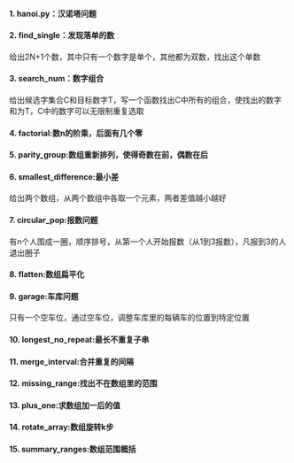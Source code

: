 #### 1. hanoi.py：汉诺塔问题
#### 2. find_single：发现落单的数
给出2N+1个数，其中只有一个数字是单个，其他都为双数，找出这个单数
#### 3. search_num：数字组合
给出候选字集合C和目标数字T，写一个函数找出C中所有的组合，使找出的数字和为T，C中的数字可以无限制重复选取
#### 4. factorial:数n的阶乘，后面有几个零
#### 5. parity_group:数组重新排列，使得奇数在前，偶数在后
#### 6. smallest_difference:最小差
给出两个数组，从两个数组中各取一个元素，两者差值越小越好
#### 7. circular_pop:报数问题
有n个人围成一圈，顺序排号，从第一个人开始报数（从1到3报数），凡报到3的人退出圈子
#### 8. flatten:数组扁平化
#### 9. garage:车库问题
只有一个空车位，通过空车位，调整车库里的每辆车的位置到特定位置
#### 10. longest_no_repeat:最长不重复子串
#### 11. merge_interval:合并重复的间隔
#### 12. missing_range:找出不在数组里的范围
#### 13. plus_one:求数组加一后的值
#### 14. rotate_array:数组旋转k步
#### 15. summary_ranges:数组范围概括